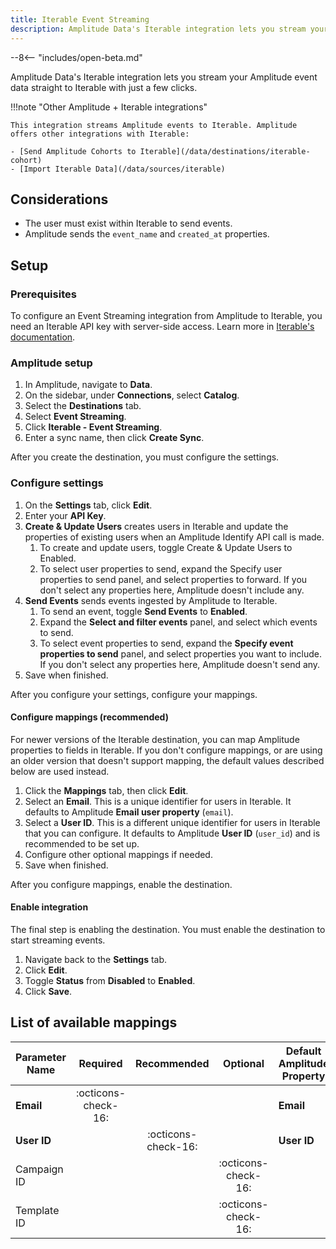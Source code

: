 ```yaml
---
title: Iterable Event Streaming
description: Amplitude Data's Iterable integration lets you stream your Amplitude event data straight to Iterable with just a few clicks.
---
```


--8<-- "includes/open-beta.md"

Amplitude Data's Iterable integration lets you stream your Amplitude event data straight to Iterable with just a few clicks.

!!!note "Other Amplitude + Iterable integrations"

    This integration streams Amplitude events to Iterable. Amplitude offers other integrations with Iterable:

    - [Send Amplitude Cohorts to Iterable](/data/destinations/iterable-cohort)
    - [Import Iterable Data](/data/sources/iterable)

## Considerations

- The user must exist within Iterable to send events.
- Amplitude sends the `event_name` and `created_at` properties.

## Setup

### Prerequisites

To configure an Event Streaming integration from Amplitude to Iterable, you need an Iterable API key with server-side access. Learn more in [Iterable's documentation](https://support.iterable.com/hc/en-us/articles/360043464871-API-Keys-#creating-api-keys).

### Amplitude setup

1. In Amplitude, navigate to **Data**.
2. On the sidebar, under **Connections**, select **Catalog**.
3. Select the **Destinations** tab.
4. Select **Event Streaming**.
5. Click **Iterable - Event Streaming**.
6. Enter a sync name, then click **Create Sync**.

After you create the destination, you must configure the settings.

### Configure settings

1. On the **Settings** tab, click **Edit**.
2. Enter your **API Key**.
3. **Create & Update Users** creates users in Iterable and update the properties of existing users when an Amplitude Identify API call is made.
      1. To create and update users, toggle Create & Update Users to Enabled.
      2. To select user properties to send, expand the Specify user properties to send panel, and select properties to forward. If you don't select any properties here, Amplitude doesn't include any.
4. **Send Events** sends events ingested by Amplitude to Iterable.
      1. To send an event, toggle **Send Events** to **Enabled**.
      2. Expand the **Select and filter events** panel, and select which events to send.
      3. To select event properties to send, expand the **Specify event properties to send** panel, and select properties you want to include. If you don't select any properties here, Amplitude doesn't send any.
5. Save when finished.

After you configure your settings, configure your mappings.

#### Configure mappings (recommended)

For newer versions of the Iterable destination, you can map Amplitude properties to fields in Iterable. If you don't configure mappings, or are using an older version that doesn't support mapping, the default values described below are used instead.

1. Click the **Mappings** tab, then click **Edit**.
2. Select an **Email**. This is a unique identifier for users in Iterable. It defaults to Amplitude **Email user property** (`email`).
3. Select a **User ID**. This is a different unique identifier for users in Iterable that you can configure. It defaults to Amplitude **User ID** (`user_id`) and is recommended to be set up.
4. Configure other optional mappings if needed.
5. Save when finished.

After you configure mappings, enable the destination.

#### Enable integration

The final step is enabling the destination. You must enable the destination to start streaming events.

1. Navigate back to the **Settings** tab.
2. Click **Edit**.
3. Toggle **Status** from **Disabled** to **Enabled**.
4. Click **Save**.

## List of available mappings

| Parameter Name | Required              | Recommended           | Optional              | Default Amplitude Property |
|----------------|:---------------------:|:---------------------:|:---------------------:|----------------------------|
| **Email**      | :octicons-check-16:   |                       |                       | **Email**                  |
| **User ID**    |                       | :octicons-check-16:   |                       | **User ID**                |
| Campaign ID    |                       |                       | :octicons-check-16:   |                            |
| Template ID    |                       |                       | :octicons-check-16:   |                            |
